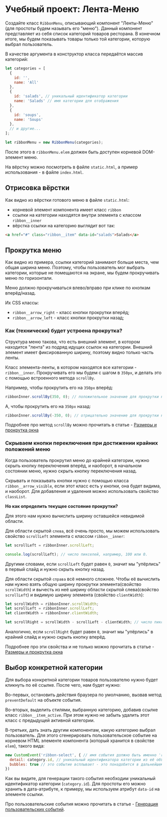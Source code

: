 # Учебный проект: Лента-Меню

Создайте класс `RibbonMenu`, описывающий компонент "Ленты-Меню"(для простоты будем называть его "меню"). Данный компонент представляет из себя список категорий товаров ресторана. В конечном итоге, мы будем показывать товары только той категории, которую выбрал пользователь.

В качестве аргумента в конструктор класса передаётся массив категорий:

```js
let categories = [
  {
    id: '',
    name: 'All'
  },
  {
    id: 'salads', // уникальный идентификатор категории
    name: 'Salads' // имя категории для отображения
  },
  {
    id: 'soups',
    name: 'Soups'
  },
  // и другие...
];

let ribbonMenu = new RibbonMenu(categories);
```

После этого в `ribbonMenu.elem` должен быть доступен корневой DOM-элемент меню. 

На вёрстку можно посмотреть в файле `static.html`, а пример использования - в файле `index.html`.

## Отрисовка вёрстки

Как видно из вёрстки готового меню в файле `static.html`:
- корневой элемент компонента имеет класс `ribbon` 
- ссылки на категории находятся внутри элемента с классом `ribbon__inner`
- вёрстка ссылки на категорию выглядит вот так:
```html
<a href="#" class="ribbon__item" data-id="salads">Salads</a>
```

## Прокрутка меню

Как видно из примера, ссылки категорий занимают больше места, чем общая ширина меню. Поэтому, чтобы пользователь мог выбрать категории, которые не помещаются на экране, мы будем прокручивать меню по горизонтали.

Меню должно прокручиваться влево/вправо при клике по кнопкам вперёд/назад.

Их CSS классы:
- `ribbon__arrow_right` - класс кнопки прокрутки вперёд;
- `ribbon__arrow_left` - класс кнопки прокрутки назад;

### Как (технически) будет устроена прокрутка?

Структура меню такова, что есть внешний элемент, в котором находится "лента" из подряд идущих ссылок на категории. Внешний элемент имеет фиксированную ширину, поэтому видно только часть ленты.

Класс элемента-ленты, в котором находятся все категории - `ribbon__inner`. Прокручивать его мы будем с шагом в `350px`, и делать это c помощью встроенного метода `scrollBy`.

Например, чтобы прокрутить его на `350px` вперёд:
```js
ribbonInner.scrollBy(350, 0); // положительное значение для прокрутки назад
```

А, чтобы прокрутить его на `350px` назад:
```js
ribbonInner.scrollBy(-350, 0); // отрицательно значение для прокрутки назад
```

Подробнее про метод `scrollBy` можно прочитать в статье - [Размеры и прокрутка окна](https://learn.javascript.ru/size-and-scroll-window#window-scroll)

### Скрываем кнопки переключения при достижении крайних положений меню

Когда пользователь прокрутил меню до крайней категории, нужно скрыть кнопку переключения вперёд, и наоборот, в начальном состоянии меню, нужно скрыть кнопку переключения назад. 

Скрывать и показывать кнопки нужно с помощью класса `ribbon__arrow_visible`, если этот класс есть у кнопки, она будет видима, и наоборот. Для добавления и удаления можно использовать свойство `classList`.

**Но как определить текущее состояние прокрутки?**

Для этого нам нужно вычислить ширину оставшейся невидимой области.

Для области скрытой `слева`, всё очень просто, мы можем использовать свойство `scrollLeft` элемента с классом `ribbon__inner`:

```js
let scrollLeft = ribbonInner.scrollLeft;

console.log(scrollLeft); // число пикселей, например, 100 или 0.

```

Другими словами, если `scrollLeft` будет равен `0`, значит мы "упёрлись" в первый слайд и нужно скрыть кнопку назад.

Для области скрытой `справа` всё немного сложнее. Чтобы её вычислить нам нужно взять общую ширину прокрутки элемента(свойство `scrollWidth`) и вычесть из неё ширину области скрытой слева(свойство `scrollLeft`) и видимую ширину элемента (свойство `clientWidth`):

```js
let scrollWidth = ribbonInner.scrollWidth;
let scrollLeft = ribbonInner.scrollLeft;
let clientWidth = ribbonInner.clientWidth;

let scrollRight = scrollWidth - scrollLeft - clientWidth; // число пикселей, например, 100 или 0.
```

Аналогично, если `scrollRight` будет равен `0`, значит мы "упёрлись" в крайний слайд и нужно скрыть кнопку вперёд.

Подробнее про эти свойства и не только можно прочитать в статье - [Размеры и прокрутка окна](https://learn.javascript.ru/size-and-scroll-window)

## Выбор конкретной категории

Для выбора конкретной категории товаров пользователю нужно будет кликнуть по её ссылке. После чего, нам будет нужно:

Во-первых, остановить действия браузера по умолчанию, вызвав метод `preventDefault` на объекте события.

Во-вторых, выделить стилями, выбранную категорию, добавив ссылке класс `ribbon__item_active`. При этом нужно не забыть удалить этот класс с предыдущей активной категории.

В-третьих, дать знать другим компонентам, какую категорию выбрал пользователь. Для этого сгенерировать пользовательское событие на корневом HTML элементе компонента (который хранится в свойстве `elem`), такого вида: 

```js
new CustomEvent('ribbon-select', { // имя события должно быть именно 'ribbon-select'
  detail: category.id, // уникальный идентификатора категории из её объекта
  bubbles: true // это событие всплывает - это понадобится в дальнейшем
})
```

Как вы видите, для генерации такого события необходим уникальный идентификатор категории (`category.id`). Для простоты его можно хранить в дата-атрибуте, к примеру, мы используем атрибут `data-id` на элементе ссылки.

Про пользовательские события можно прочитать в статье - [Генерация пользовательских событий](https://learn.javascript.ru/dispatch-events).
